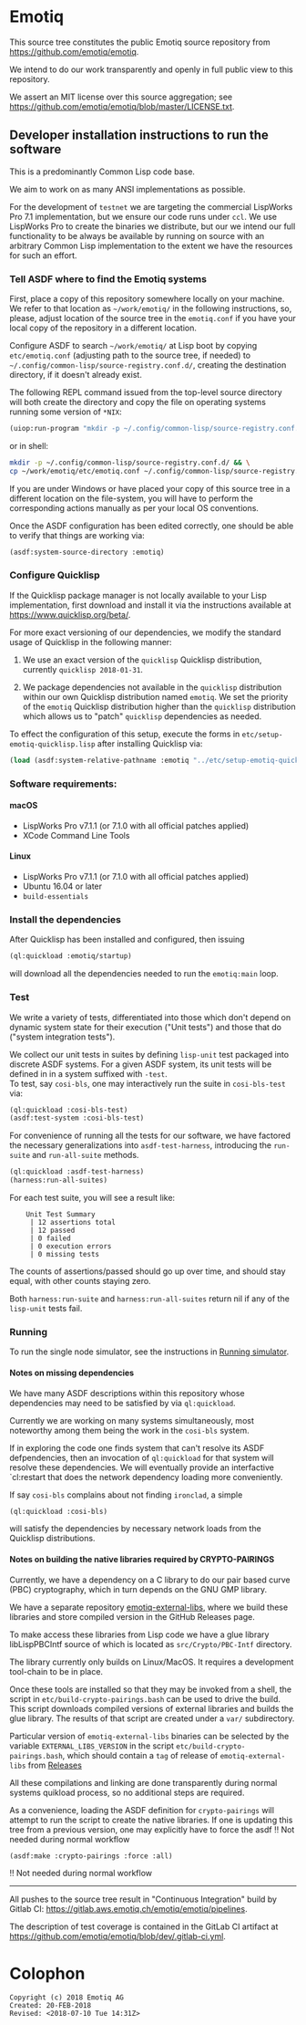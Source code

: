 # Emotiq

This source tree constitutes the public Emotiq source repository from
<https://github.com/emotiq/emotiq>.

We intend to do our work transparently and openly in full public view
to this repository.

We assert an MIT license over this source aggregation; see
<https://github.com/emotiq/emotiq/blob/master/LICENSE.txt>.

## Developer installation instructions to run the software

This is a predominantly Common Lisp code base.

We aim to work on as many ANSI implementations as possible.

For the development of `testnet` we are targeting the commercial
LispWorks Pro 7.1 implementation, but we ensure our code runs under
`ccl`.  We use LispWorks Pro to create the binaries we distribute, but
our we intend our full functionality to be always be available by
running on source with an arbitrary Common Lisp implementation to the
extent we have the resources for such an effort.


### Tell ASDF where to find the Emotiq systems

First, place a copy of this repository somewhere locally on your
machine.  We refer to that location as `~/work/emotiq/` in the
following instructions, so, please, adjust location of the source tree
in the `emotiq.conf` if you have your local copy of the repository in
a different location.

Configure ASDF to search `~/work/emotiq/` at Lisp boot by copying
`etc/emotiq.conf` (adjusting path to the source tree, if needed) to
`~/.config/common-lisp/source-registry.conf.d/`, creating the
destination directory, if it doesn't already exist.

The following REPL command issued from the top-level source directory
will both create the directory and copy the file on operating systems
running some version of `*NIX`:

```lisp
(uiop:run-program "mkdir -p ~/.config/common-lisp/source-registry.conf.d/ && cp ~/work/emotiq/etc/emotiq.conf ~/.config/common-lisp/source-registry.conf.d/")
```

or in shell:

```bash
mkdir -p ~/.config/common-lisp/source-registry.conf.d/ && \
cp ~/work/emotiq/etc/emotiq.conf ~/.config/common-lisp/source-registry.conf.d/
```

If you are under Windows or have placed your copy of this source tree
in a different location on the file-system, you will have to perform
the corresponding actions manually as per your local OS conventions.

Once the ASDF configuration has been edited correctly, one should be
able to verify that things are working via:
```lisp
(asdf:system-source-directory :emotiq)
```

### Configure Quicklisp

If the Quicklisp package manager is not locally available to your Lisp
implementation, first download and install it via the instructions
available at <https://www.quicklisp.org/beta/>.

For more exact versioning of our dependencies, we modify the standard
usage of Quicklisp in the following manner:

1.  We use an exact version of the `quicklisp` Quicklisp distribution,
    currently `quicklisp 2018-01-31`.

2.  We package dependencies not available in the `quicklisp`
    distribution within our own Quicklisp distribution named `emotiq`.
    We set the priority of the `emotiq` Quicklisp distribution higher
    than the `quicklisp` distribution which allows us to "patch"
    `quicklisp` dependencies as needed.

To effect the configuration of this setup, execute the forms in
`etc/setup-emotiq-quicklisp.lisp` after installing Quicklisp via:
```lisp
(load (asdf:system-relative-pathname :emotiq "../etc/setup-emotiq-quicklisp.lisp"))
```

### Software requirements:
#### macOS
* LispWorks Pro v7.1.1 (or 7.1.0 with all official patches applied)
* XCode Command Line Tools
#### Linux
* LispWorks Pro v7.1.1 (or 7.1.0 with all official patches applied)
* Ubuntu 16.04 or later
* `build-essentials`

### Install the dependencies

After Quicklisp has been installed and configured, then issuing
```lisp
(ql:quickload :emotiq/startup)
```
will download all the dependencies needed to run the `emotiq:main` loop.


### Test

We write a variety of tests, differentiated into those which don't
depend on dynamic system state for their execution ("Unit tests") and
those that do ("system integration tests").  

We collect our unit tests in suites by defining `lisp-unit` test
packaged into discrete ASDF systems.  For a given ASDF system, its
unit tests will be defined in in a system suffixed with `-test`.  
To test, say `cosi-bls`, one may interactively run the suite in `cosi-bls-test` 
via:

```lisp
(ql:quickload :cosi-bls-test)       
(asdf:test-system :cosi-bls-test)
```

For convenience of running all the tests for our software, we have
factored the necessary generalizations into `asdf-test-harness`,
introducing the `run-suite` and `run-all-suite` methods.

```lisp
(ql:quickload :asdf-test-harness)
(harness:run-all-suites)
```


For each test suite, you will see a result like:
```
    Unit Test Summary
     | 12 assertions total
     | 12 passed
     | 0 failed
     | 0 execution errors
     | 0 missing tests
```

The counts of assertions/passed should go up over time, and should
stay equal, with other counts staying zero.

Both `harness:run-suite` and `harness:run-all-suites` return nil if
any of the `lisp-unit` tests fail.

### Running

To run the single node simulator, see the instructions in
[Running simulator](src/simulation.md).

#### Notes on missing dependencies

We have many ASDF descriptions within this repository whose
dependencies may need to be satisfied by via `ql:quickload`.

Currently we are working on many systems simultaneously, most noteworthy
among them being the work in the `cosi-bls` system.

If in exploring the code one finds system that can't resolve its ASDF
defpendencies, then an invocation of `ql:quickload` for that system
will resolve these dependencies.  We will eventually provide an
interfactive `cl:restart that does the network dependency loading more
conveniently.

If say `cosi-bls` complains about not finding `ironclad`, a simple
```lisp
(ql:quickload :cosi-bls)
```

will satisfy the dependencies by necessary network loads from the
Quicklisp distributions.


#### Notes on building the native libraries required by CRYPTO-PAIRINGS

Currently, we have a dependency on a C library to do our pair based
curve (PBC) cryptography, which in turn depends on the GNU GMP
library.

We have a separate repository
[emotiq-external-libs](https://github.com/emotiq/emotiq-external-libs),
where we build these libraries and store compiled version in the
GitHub Releases page.

To make access these libraries from Lisp code we have a glue library
libLispPBCIntf source of which is located as `src/Crypto/PBC-Intf`
directory.

The library currently only builds on Linux/MacOS.  It requires a
development tool-chain to be in place.

Once these tools are installed so that they may be invoked from a
shell, the script in `etc/build-crypto-pairings.bash` can be used to
drive the build. This script downloads compiled versions of external
libraries and builds the glue library. The results of that script are
created under a `var/` subdirectory.

Particular version of `emotiq-external-libs` binaries can be selected
by the variable `EXTERNAL_LIBS_VERSION` in the script
`etc/build-crypto-pairings.bash`, which should contain a `tag` of
release of `emotiq-external-libs` from
[Releases](https://github.com/emotiq/emotiq-external-libs/releases)

All these compilations and linking are done transparently during normal systems quikload process, so no additional steps are required.

As a convenience, loading the ASDF definition for `crypto-pairings`
will attempt to run the script to create the native libraries.  If one
is updating this tree from a previous version, one may explicitly have
to force the asdf 
:bangbang: Not needed during normal workflow

```lisp
(asdf:make :crypto-pairings :force :all)
```
:bangbang: Not needed during normal workflow

----
All pushes to the source tree result in "Continuous Integration" build
by Gitlab CI: <https://gitlab.aws.emotiq.ch/emotiq/emotiq/pipelines>.

The description of test coverage is contained in the GitLab CI
artifact at <https://github.com/emotiq/emotiq/blob/dev/.gitlab-ci.yml>.

# Colophon

    Copyright (c) 2018 Emotiq AG
    Created: 20-FEB-2018
    Revised: <2018-07-10 Tue 14:31Z>
    
